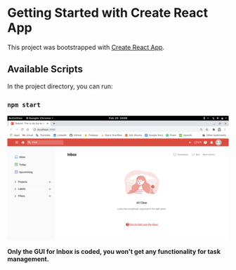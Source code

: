 # Getting Started with Create React App

This project was bootstrapped with [Create React App](https://github.com/facebook/create-react-app).

## Available Scripts

In the project directory, you can run:

### `npm start`

![Todoist](./public/images/Todoist.png)

**Only the GUI for Inbox is coded, you won't get any functionality for task management.**
